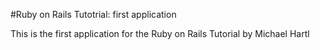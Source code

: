 #Ruby on Rails Tutotrial: first application

This is the first application for the Ruby on Rails Tutorial by Michael Hartl